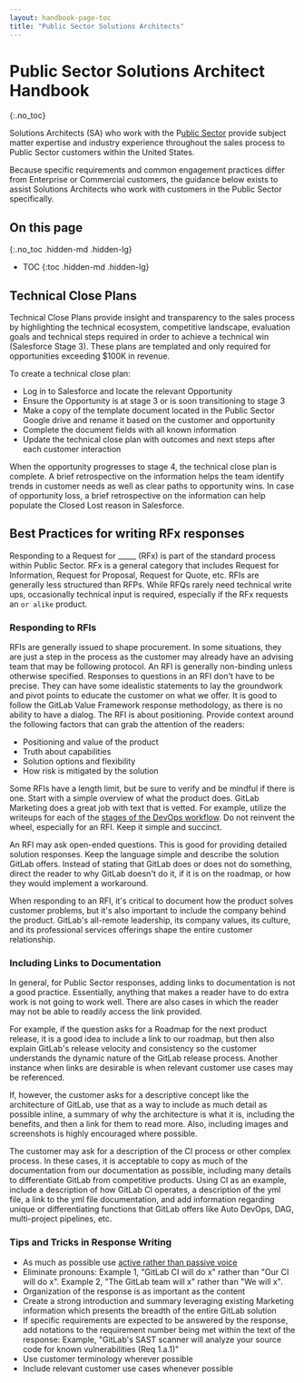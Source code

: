 ```yaml
---
layout: handbook-page-toc
title: "Public Sector Solutions Architects"
---
```


# Public Sector Solutions Architect Handbook
{:.no_toc}

Solutions Architects (SA) who work with the P[ublic Sector](/handbook/sales/public-sector/) provide subject matter expertise and industry experience throughout the sales process to Public Sector customers within the United States.

Because specific requirements and common engagement practices differ from Enterprise or Commercial customers, the guidance below exists to assist Solutions Architects who work with customers in the Public Sector specifically.

## On this page
{:.no_toc .hidden-md .hidden-lg}

- TOC
{:toc .hidden-md .hidden-lg}

## Technical Close Plans

Technical Close Plans provide insight and transparency to the sales process by highlighting the technical ecosystem, competitive landscape, evaluation goals and technical steps required in order to achieve a technical win (Salesforce Stage 3). These plans are templated and only required for opportunities exceeding $100K in revenue.

To create a technical close plan:
* Log in to Salesforce and locate the relevant Opportunity
* Ensure the Opportunity is at stage 3 or is soon transitioning to stage 3
* Make a copy of the template document located in the Public Sector Google drive and rename it based on the customer and opportunity
* Complete the document fields with all known information
* Update the technical close plan with outcomes and next steps after each customer interaction

When the opportunity progresses to stage 4, the technical close plan is complete. A brief retrospective on the information helps the team identify trends in customer needs as well as clear paths to opportunity wins. In case of opportunity loss, a brief retrospective on the information can help populate the Closed Lost reason in Salesforce.

## Best Practices for writing RFx responses

Responding to a Request for _____ (RFx) is part of the standard process within Public Sector.  RFx is a general category that includes Request for Information, Request for Proposal, Request for Quote, etc. RFIs are generally less structured than RFPs. While RFQs rarely need technical write ups, occasionally technical input is required, especially if the RFx requests an `or alike` product.

### Responding to RFIs

RFIs are generally issued to shape procurement. In some situations, they are just a step in the process as the customer may already have an advising team that may be following protocol. An RFI is generally non-binding unless otherwise specified.  Responses to questions in an RFI don't have to be precise.  They can have some idealistic statements to lay the groundwork and pivot points to educate the customer on what we offer.  It is good to follow the GitLab Value Framework response methodology, as there is no ability to have a dialog. The RFI is about positioning. Provide context around the following factors that can grab the attention of the readers:

* Positioning and value of the product
* Truth about capabilities
* Solution options and flexibility
* How risk is mitigated by the solution

Some RFIs have a length limit, but be sure to verify and be mindful if there is one. Start with a simple overview of what the product does. GitLab Marketing does a great job with text that is vetted. For example, utilize the writeups for each of the [stages of the DevOps workflow](https://about.gitlab.com/stages-devops-lifecycle/). Do not reinvent the wheel, especially for an RFI. Keep it simple and succinct.  

An RFI may ask open-ended questions. This is good for providing detailed solution responses. Keep the language simple and describe the solution GitLab offers. Instead of stating that GitLab does or does not do something, direct the reader to why GitLab doesn't do it, if it is on the roadmap, or how they would implement a workaround.

When responding to an RFI, it's critical to document how the product solves customer problems, but it's also important to include the company behind the product. GitLab's all-remote leadership, its company values, its culture, and its professional services offerings shape the entire customer relationship.

### Including Links to Documentation
In general, for Public Sector responses, adding links to documentation is not a good practice. Essentially, anything that makes a reader have to do extra work is not going to work well. There are also cases in which the reader may not be able to readily access the link provided.

For example, if the question asks for a Roadmap for the next product release, it is a good idea to include a link to our roadmap, but then also explain GitLab's release velocity and consistency so the customer understands the dynamic nature of the GitLab release process. Another instance when links are desirable is when relevant customer use cases may be referenced. 

If, however, the customer asks for a descriptive concept like the architecture of GitLab, use that as a way to include as much detail as possible inline, a summary of why the architecture is what it is, including the benefits, and then a link for them to read more. Also, including images and screenshots is highly encouraged where possible. 

The customer may ask for a description of the CI process or other complex process. In these cases, it is acceptable to copy as much of the documentation from our documentation as possible, including many details to differentiate GitLab from competitive products. Using CI as an example, include a description of how GitLab CI operates, a description of the yml file, a link to the yml file documentation, and add information regarding unique or differentiating functions that GitLab offers like Auto DevOps, DAG, multi-project pipelines, etc.

### Tips and Tricks in Response Writing

* As much as possible use [active rather than passive voice](https://www.grammarly.com/blog/active-vs-passive-voice/)
* Eliminate pronouns: Example 1, "GitLab CI will do x" rather than "Our CI will do x". Example 2, "The GitLab team will x" rather than "We will x".
* Organization of the response is as important as the content
* Create a strong introduction and summary leveraging existing Marketing information which presents the breadth of the entire GitLab solution
* If specific requirements are expected to be answered by the response, add notations to the requirement number being met within the text of the response: Example, "GitLab's SAST scanner will analyze your source code for known vulnerabilities (Req 1.a.1)"
* Use customer terminology wherever possible
* Include relevant customer use cases whenever possible
